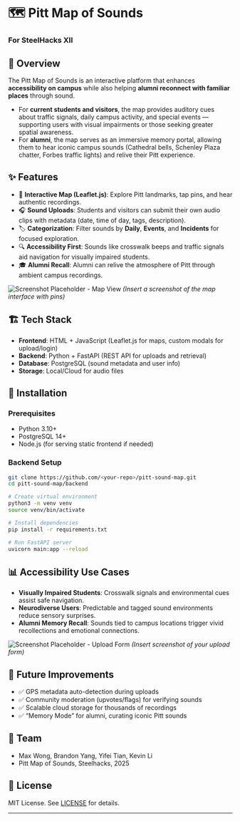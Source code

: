 # 🗺️ Pitt Map of Sounds
### For SteelHacks XII

## 🌟 Overview

The Pitt Map of Sounds is an interactive platform that enhances **accessibility on campus** while also helping **alumni reconnect with familiar places** through sound.

* For **current students and visitors**, the map provides auditory cues about traffic signals, daily campus activity, and special events — supporting users with visual impairments or those seeking greater spatial awareness.
* For **alumni**, the map serves as an immersive memory portal, allowing them to hear iconic campus sounds (Cathedral bells, Schenley Plaza chatter, Forbes traffic lights) and relive their Pitt experience.

## ✨ Features

* 📍 **Interactive Map (Leaflet.js)**: Explore Pitt landmarks, tap pins, and hear authentic recordings.
* 🎧 **Sound Uploads**: Students and visitors can submit their own audio clips with metadata (date, time of day, tags, description).
* 🏷️ **Categorization**: Filter sounds by **Daily**, **Events**, and **Incidents** for focused exploration.
* 🔍 **Accessibility First**: Sounds like crosswalk beeps and traffic signals aid navigation for visually impaired students.
* 🎓 **Alumni Recall**: Alumni can relive the atmosphere of Pitt through ambient campus recordings.

![Screenshot Placeholder - Map View](/assets/map-screenshot.png)
*(Insert a screenshot of the map interface with pins)*

## 🏗️ Tech Stack

* **Frontend**: HTML + JavaScript (Leaflet.js for maps, custom modals for upload/login)
* **Backend**: Python + FastAPI (REST API for uploads and retrieval)
* **Database**: PostgreSQL (sound metadata and user info)
* **Storage**: Local/Cloud for audio files

## 🚀 Installation

### Prerequisites

* Python 3.10+
* PostgreSQL 14+
* Node.js (for serving static frontend if needed)

### Backend Setup

```bash
git clone https://github.com/<your-repo>/pitt-sound-map.git
cd pitt-sound-map/backend

# Create virtual environment
python3 -m venv venv
source venv/bin/activate

# Install dependencies
pip install -r requirements.txt

# Run FastAPI server
uvicorn main:app --reload
```


## 📊 Accessibility Use Cases

* **Visually Impaired Students**: Crosswalk signals and environmental cues assist safe navigation.
* **Neurodiverse Users**: Predictable and tagged sound environments reduce sensory surprises.
* **Alumni Memory Recall**: Sounds tied to campus locations trigger vivid recollections and emotional connections.

![Screenshot Placeholder - Upload Form](/assets/upload-form.png)
*(Insert screenshot of your upload form)*

## 🔮 Future Improvements

* ✅ GPS metadata auto-detection during uploads
* ✅ Community moderation (upvotes/flags) for verifying sounds
* ✅ Scalable cloud storage for thousands of recordings
* ✅ “Memory Mode” for alumni, curating iconic Pitt sounds

## 👥 Team

* Max Wong, Brandon Yang, Yifei Tian, Kevin Li
* Pitt Map of Sounds, Steelhacks, 2025

## 📜 License

MIT License. See [LICENSE](LICENSE) for details.

---


